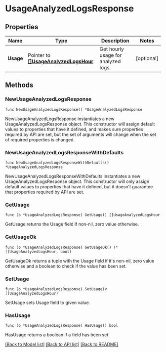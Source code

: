 # UsageAnalyzedLogsResponse

## Properties

Name | Type | Description | Notes
---- | ---- | ----------- | ------
**Usage** | Pointer to [**[]UsageAnalyzedLogsHour**](UsageAnalyzedLogsHour.md) | Get hourly usage for analyzed logs. | [optional] 

## Methods

### NewUsageAnalyzedLogsResponse

`func NewUsageAnalyzedLogsResponse() *UsageAnalyzedLogsResponse`

NewUsageAnalyzedLogsResponse instantiates a new UsageAnalyzedLogsResponse object.
This constructor will assign default values to properties that have it defined,
and makes sure properties required by API are set, but the set of arguments
will change when the set of required properties is changed.

### NewUsageAnalyzedLogsResponseWithDefaults

`func NewUsageAnalyzedLogsResponseWithDefaults() *UsageAnalyzedLogsResponse`

NewUsageAnalyzedLogsResponseWithDefaults instantiates a new UsageAnalyzedLogsResponse object.
This constructor will only assign default values to properties that have it defined,
but it doesn't guarantee that properties required by API are set.

### GetUsage

`func (o *UsageAnalyzedLogsResponse) GetUsage() []UsageAnalyzedLogsHour`

GetUsage returns the Usage field if non-nil, zero value otherwise.

### GetUsageOk

`func (o *UsageAnalyzedLogsResponse) GetUsageOk() (*[]UsageAnalyzedLogsHour, bool)`

GetUsageOk returns a tuple with the Usage field if it's non-nil, zero value otherwise
and a boolean to check if the value has been set.

### SetUsage

`func (o *UsageAnalyzedLogsResponse) SetUsage(v []UsageAnalyzedLogsHour)`

SetUsage sets Usage field to given value.

### HasUsage

`func (o *UsageAnalyzedLogsResponse) HasUsage() bool`

HasUsage returns a boolean if a field has been set.


[[Back to Model list]](../README.md#documentation-for-models) [[Back to API list]](../README.md#documentation-for-api-endpoints) [[Back to README]](../README.md)


